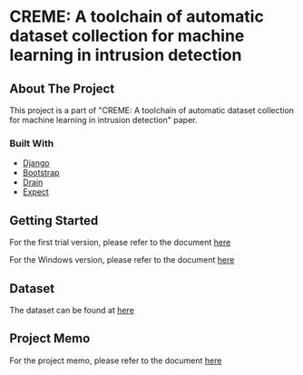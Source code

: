# CREME: A toolchain of automatic dataset collection for machine learning in intrusion detection

<!-- ABOUT THE PROJECT -->
## About The Project

This project is a part of "CREME: A toolchain of automatic dataset collection for machine learning in intrusion detection" paper.

### Built With

* [Django](https://www.djangoproject.com/)
* [Bootstrap](https://getbootstrap.com)
* [Drain](https://github.com/logpai/logparser/tree/master/logparser/Drain)
* [Expect](https://linux.die.net/man/1/expect)

<!-- GETTING STARTED -->
## Getting Started

For the first trial version, please refer to the document [here](https://drive.google.com/drive/folders/1YgQs4MJjuBBz8sdJkAw_0OIyy3_d5gsL?usp=sharing)

For the Windows version, please refer to the document [here](https://docs.google.com/document/d/1srZq0dbnCsJPIyiTZOxlUwVurmoTb20UIFHJhRtVplY/edit?usp=sharing)

<!-- Dataset -->
## Dataset

The dataset can be found at [here](https://drive.google.com/drive/folders/1bEsx64H2vogJKgI_OTVQ8n71VahtLxz5?usp=sharing)

<!--PROJECT MEMO -->
## Project Memo

For the project memo, please refer to the document [here](https://docs.google.com/document/d/1DDwuftnkgjxZNX43AR4oXdEoKSMkIlb_5s3KMaKCbW4/edit?usp=sharing)
